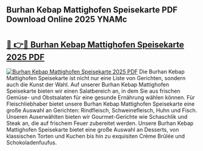 ## Burhan Kebap Mattighofen Speisekarte PDF Download Online 2025 YNAMc

# <h2><a href="http://gc69zi.nevu.top/?p=Burhan+Kebap+Mattighofen+Speisekarte">🔗 👉🔴 Burhan Kebap Mattighofen Speisekarte 2025 PDF</a></h2>

[![Burhan Kebap Mattighofen Speisekarte 2025 PDF](https://i.imgur.com/dBaPXMq.png)](http://gc69zi.nevu.top/?p=Burhan+Kebap+Mattighofen+Speisekarte)
Die Burhan Kebap Mattighofen Speisekarte ist nicht nur eine Liste von Gerichten, sondern auch die Kunst der Wahl. Auf unserer Burhan Kebap Mattighofen Speisekarte bieten wir einen Salatbereich an, in dem Sie aus frischen Gemüse- und Obstsalaten für eine gesunde Ernährung wählen können. Für Fleischliebhaber bietet unsere Burhan Kebap Mattighofen Speisekarte eine große Auswahl an Gerichten: Rindfleisch, Schweinefleisch, Huhn und Fisch. Unseren Auserwählten bieten wir Gourmet-Gerichte wie Schaschlik und Steak an, die auf frischem Feuer zubereitet werden. Unsere Burhan Kebap Mattighofen Speisekarte bietet eine große Auswahl an Desserts, von klassischen Torten und Kuchen bis hin zu exquisiten Crème Brûlée und Schokoladenfuufus.
